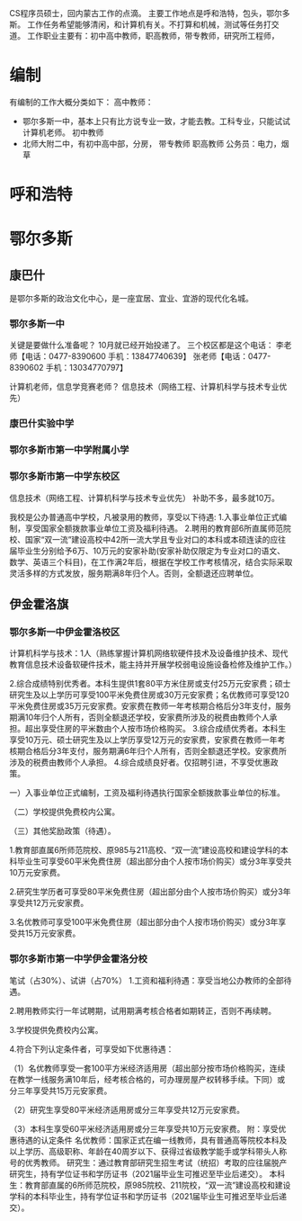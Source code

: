 
CS程序员硕士，回内蒙古工作的点滴。
主要工作地点是呼和浩特，包头，鄂尔多斯。
工作任务希望能够清闲，和计算机有关。不打算和机械，测试等任务打交道。
工作职业主要有：初中高中教师，职高教师，带专教师，研究所工程师，

# 编制
有编制的工作大概分类如下：
高中教师：
- 鄂尔多斯一中，基本上只有比方说专业一致，才能去教。工科专业，只能试试计算机老师。
初中教师
- 北师大附二中，有初中高中部，分房，
带专教师
职高教师
公务员：电力，烟草

# 呼和浩特

# 鄂尔多斯
## 康巴什
  是鄂尔多斯的政治文化中心，是一座宜居、宜业、宜游的现代化名城。
  
### 鄂尔多斯一中
关键是要做什么准备呢？
10月就已经开始投递了。
三个校区都是这个电话：
李老师【电话：0477-8390600      手机：13847740639】
张老师【电话：0477-8390602      手机：13034770797】

计算机老师，信息学竞赛老师？
信息技术（网络工程、计算机科学与技术专业优先）
### 康巴什实验中学



### 鄂尔多斯市第一中学附属小学

### 鄂尔多斯市第一中学东校区
信息技术（网络工程、计算机科学与技术专业优先）
补助不多，最多就10万。


我校是公办普通高中学校，凡被录用的教师，享受以下待遇:
1.入事业单位正式编制，享受国家全额拨款事业单位工资及福利待遇。
2.聘用的教育部6所直属师范院校、国家“双一流”建设高校中42所一流大学且专业对口的本科或本硕连读的应往届毕业生分别给予6万、10万元的安家补助(安家补助仅限定为专业对口的语文、数学、英语三个科目)，在工作满2年后，根据在学校工作考核情况，结合实际采取灵活多样的方式发放，服务期满8年归个人。否则，全额退还应聘单位。
## 伊金霍洛旗

### 鄂尔多斯一中伊金霍洛校区
计算机科学与技术：1人（熟练掌握计算机网络软硬件技术及设备维护技术、现代教育信息技术设备软硬件技术，能主持并开展学校弱电设施设备检修及维护工作。）


2.综合成绩特别优秀者。本科生提供1套80平方米住房或支付25万元安家费；硕士研究生及以上学历可享受100平米免费住房或30万元安家费；名优教师可享受120平米免费住房或35万元安家费。安家费在教师一年考核期合格后分3年支付，服务期满10年归个人所有，否则全额退还学校，安家费所涉及的税费由教师个人承担。超出享受住房的平米数由个人按市场价格购买。
3.综合成绩优秀者。本科生享受10万元、硕士研究生及以上学历享受12万元的安家费，安家费在教师一年考核期合格后分3年支付，服务期满6年归个人所有，否则全额退还学校。安家费所涉及的税费由教师个人承担。
4.综合成绩良好者。仅招聘引进，不享受优惠政策。

一）入事业单位正式编制，工资及福利待遇执行国家全额拨款事业单位的标准。

（二）学校提供免费校内公寓。

（三）其他奖励政策（待遇）。

1.教育部直属6所师范院校、原985与211高校、“双一流”建设高校和建设学科的本科毕业生可享受60平米免费住房（超出部分由个人按市场价购买）或分3年享受共10万元安家费。

2.研究生学历者可享受80平米免费住房（超出部分由个人按市场价购买）或分3年享受共12万元安家费。

3.名优教师可享受100平米免费住房（超出部分由个人按市场价购买）或分3年享受共15万元安家费。

### 鄂尔多斯市第一中学伊金霍洛分校
笔试（占30%）、试讲（占70%）
1.工资和福利待遇：享受当地公办教师的全部待遇。

2.聘用教师实行一年试聘期，试用期满考核合格者如期转正，否则不再续聘。 

3.学校提供免费校内公寓。 

4.符合下列认定条件者，可享受如下优惠待遇：

（1）名优教师享受一套100平方米经济适用房（超出部分按市场价格购买，连续在教学一线服务满10年后，经考核合格的，可办理房屋产权转移手续。下同）或分三年享受共15万元安家费。

（2）研究生享受80平米经济适用房或分三年享受共12万元安家费。

（3）本科生享受60平米经济适用房或分三年享受共10万元安家费。
    附：享受优惠待遇的认定条件
    名优教师：国家正式在编一线教师，具有普通高等院校本科及以上学历、高级职称、年龄在40周岁以下、获得过省级教学能手或学科带头人称号的优秀教师。
    研究生：通过教育部研究生招生考试（统招）考取的应往届脱产研究生，持有学位证书和学历证书（2021届毕业生可推迟至毕业后递交）。
    本科生：教育部直属的6所师范院校，原985院校、211院校，“双一流”建设高校和建设学科的本科毕业生，持有学位证书和学历证书（2021届毕业生可推迟至毕业后递交）。


  
